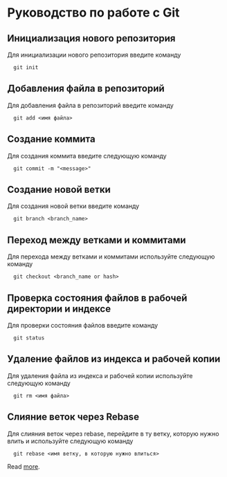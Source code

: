 # Руководство по работе с Git

## Инициализация нового репозитория

Для инициализации нового репозитория введите команду
```
  git init
```
## Добавления файла в репозиторий

Для добавления файла в репозиторий введите команду
```
  git add <имя файла>
```

## Создание коммита

Для создания коммита введите следующую команду
```
  git commit -m "<message>"
```
## Создание новой ветки

Для создания новой ветки введите команду
```
  git branch <branch_name>
```
## Переход между ветками и коммитами

Для перехода между ветками и коммитами используйте следующую команду
```
  git checkout <branch_name or hash>
```
## Проверка состояния файлов в рабочей директории и индексе

Для проверки состояния файлов введите команду
```
  git status
```
## Удаление файлов из индекса и рабочей копии

Для удаления файла из индекса и рабочей копии используйте следующую команду
```
  git rm <имя файла>
```

## Слияние веток через Rebase

Для слияния веток через rebase, перейдите в ту ветку, которую нужно влить и используйте следующую команду
```
  git rebase <имя ветку, в которую нужно влиться>
```
Read [more](https://www.markdownguide.org/basic-syntax).